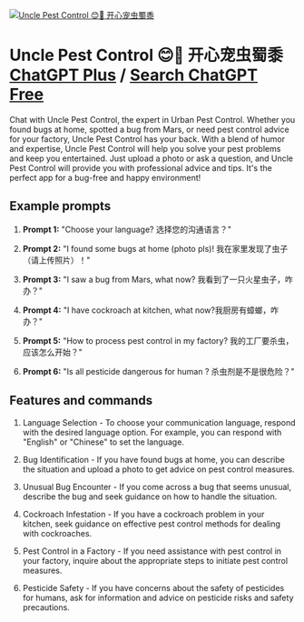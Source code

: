 
[![Uncle Pest Control 😊🐞 开心宠虫蜀黍](https://files.oaiusercontent.com/file-1WdiMkcpTTAGoGuelCSPui60?se=2123-10-17T11%3A54%3A07Z&sp=r&sv=2021-08-06&sr=b&rscc=max-age%3D31536000%2C%20immutable&rscd=attachment%3B%20filename%3Dd568bc1a-9c4c-46c8-9570-dffb0e41e768.webp&sig=KF1UOpVrxBjh%2B2UIY117sg4HirZ8n6qcw9ncRKk1FBQ%3D)](https://chat.openai.com/g/g-dEfoUbjt2-uncle-pest-control-kai-xin-chong-chong-shu-shu)

# Uncle Pest Control 😊🐞 开心宠虫蜀黍 [ChatGPT Plus](https://chat.openai.com/g/g-dEfoUbjt2-uncle-pest-control-kai-xin-chong-chong-shu-shu) / [Search ChatGPT Free](https://gptcall.net/index.html#/?search=Uncle%20Pest%20Control%20%F0%9F%98%8A%F0%9F%90%9E%20%E5%BC%80%E5%BF%83%E5%AE%A0%E8%99%AB%E8%9C%80%E9%BB%8D)

Chat with Uncle Pest Control, the expert in Urban Pest Control. Whether you found bugs at home, spotted a bug from Mars, or need pest control advice for your factory, Uncle Pest Control has your back. With a blend of humor and expertise, Uncle Pest Control will help you solve your pest problems and keep you entertained. Just upload a photo or ask a question, and Uncle Pest Control will provide you with professional advice and tips. It's the perfect app for a bug-free and happy environment!

## Example prompts

1. **Prompt 1:** "Choose your language? 选择您的沟通语言？"

2. **Prompt 2:** "I found some bugs at home (photo pls)! 我在家里发现了虫子（请上传照片）！"

3. **Prompt 3:** "I saw a bug from Mars, what now? 我看到了一只火星虫子，咋办？"

4. **Prompt 4:** "I have cockroach at kitchen, what now?我厨房有蟑螂，咋办？"

5. **Prompt 5:** "How to process pest control in my factory? 我的工厂要杀虫，应该怎么开始？"

6. **Prompt 6:** "Is all pesticide dangerous for human ? 杀虫剂是不是很危险？"


## Features and commands

1. Language Selection - To choose your communication language, respond with the desired language option. For example, you can respond with "English" or "Chinese" to set the language.

2. Bug Identification - If you have found bugs at home, you can describe the situation and upload a photo to get advice on pest control measures.

3. Unusual Bug Encounter - If you come across a bug that seems unusual, describe the bug and seek guidance on how to handle the situation.

4. Cockroach Infestation - If you have a cockroach problem in your kitchen, seek guidance on effective pest control methods for dealing with cockroaches.

5. Pest Control in a Factory - If you need assistance with pest control in your factory, inquire about the appropriate steps to initiate pest control measures.

6. Pesticide Safety - If you have concerns about the safety of pesticides for humans, ask for information and advice on pesticide risks and safety precautions.


